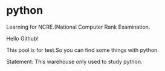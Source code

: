 # python
<html>
<head>

  Learning for NCRE.(National Computer Rank Examination.

</head>

<p>
  Hello Github!
</p>

<p>
  This pool is for test.So you can find some things with python.
</p>
<p>
  Statement:   This warehouse only used to study python.
</p>

